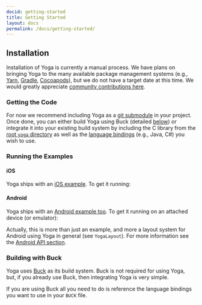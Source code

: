 ```yaml
---
docid: getting-started
title: Getting Started
layout: docs
permalink: /docs/getting-started/
---
```


## Installation

Installation of Yoga is currently a manual process. We have plans on bringing Yoga to the many available package management systems (e.g., [Yarn](https://yarnpkg.com/), [Gradle](https://gradle.org/), [Cocoapods](https://cocoapods.org/)), but we do not have a target date at this time. We would greatly appreciate [community contributions here](https://github.com/facebook/yoga/pulls).

### Getting the Code

For now we recommend including Yoga as a [git submodule](https://git-scm.com/docs/git-submodule) in your project. Once done, you can either build Yoga using Buck (detailed [below](#building-with-buck)) or integrate it into your existing build system by including the C library from the [root `yoga` directory](https://github.com/facebook/yoga/tree/master/yoga) as well as the [language bindings](https://github.com/facebook/yoga) (e.g., Java, C#) you wish to use.

### Running the Examples

#### iOS

Yoga ships with an [iOS example](https://github.com/facebook/yoga/tree/master/YogaKit/YogaKitSample). To get it running:

<script src="https://gist.github.com/emilsjolander/903b16185b24c957acc4cd250c6e73d9.js"></script>

#### Android

Yoga ships with an [Android example too](https://github.com/facebook/yoga/tree/master/android/sample). To get it running on an attached device (or emulator):

<script src="https://gist.github.com/rspencer01/a512f7cd24055c948675be15d48eba78.js"></script>

Actually, this is more than just an example, and more a layout system for Android using Yoga in general (see `YogaLayout`).  For more information see the [Android API section](/yoga/docs/api/android).

### Building with Buck

Yoga uses [Buck](https://buckbuild.com/) as its build system. Buck is not required for using Yoga, but, if you already use Buck, then integrating Yoga is very simple.

If you are using Buck all you need to do is reference the language bindings you want to use in your `BUCK` file.

<script src="https://gist.github.com/emilsjolander/895b4ec79425882b8d4676b6545d6943.js"></script>
